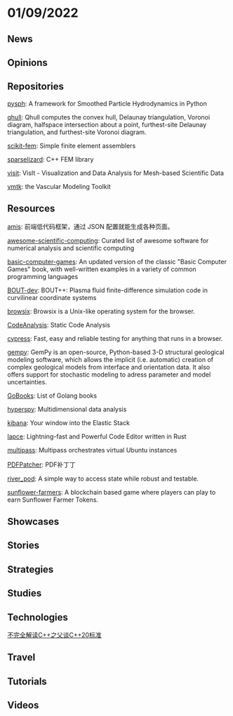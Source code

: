 # 01/09/2022

## News

## Opinions

## Repositories
[pysph](https://github.com/pypr/pysph): A framework for Smoothed Particle Hydrodynamics in Python

[qhull](https://github.com/qhull/qhull): Qhull computes the convex hull, Delaunay triangulation, Voronoi diagram, halfspace intersection about a point, furthest-site Delaunay triangulation, and furthest-site Voronoi diagram.

[scikit-fem](https://github.com/kinnala/scikit-fem): Simple finite element assemblers

[sparselizard](https://github.com/halbux/sparselizard): C++ FEM library

[visit](https://github.com/visit-dav/visit): VisIt - Visualization and Data Analysis for Mesh-based Scientific Data

[vmtk](https://github.com/vmtk/vmtk): the Vascular Modeling Toolkit

## Resources
[amis](https://github.com/baidu/amis): 前端低代码框架，通过 JSON 配置就能生成各种页面。

[awesome-scientific-computing](https://github.com/nschloe/awesome-scientific-computing): Curated list of awesome software for numerical analysis and scientific computing

[basic-computer-games](https://github.com/coding-horror/basic-computer-games): An updated version of the classic "Basic Computer Games" book, with well-written examples in a variety of common programming languages

[BOUT-dev](https://github.com/boutproject/BOUT-dev): BOUT++: Plasma fluid finite-difference simulation code in curvilinear coordinate systems

[browsix](https://github.com/plasma-umass/browsix): Browsix is a Unix-like operating system for the browser.

[CodeAnalysis](https://github.com/Tencent/CodeAnalysis): Static Code Analysis

[cypress](https://github.com/cypress-io/cypress): Fast, easy and reliable testing for anything that runs in a browser.

[gempy](https://github.com/cgre-aachen/gempy): GemPy is an open-source, Python-based 3-D structural geological modeling software, which allows the implicit (i.e. automatic) creation of complex geological models from interface and orientation data. It also offers support for stochastic modeling to adress parameter and model uncertainties.

[GoBooks](https://github.com/dariubs/GoBooks): List of Golang books

[hyperspy](https://github.com/hyperspy/hyperspy): Multidimensional data analysis

[kibana](https://github.com/elastic/kibana): Your window into the Elastic Stack

[lapce](https://github.com/lapce/lapce): Lightning-fast and Powerful Code Editor written in Rust

[multipass](https://github.com/canonical/multipass): Multipass orchestrates virtual Ubuntu instances

[PDFPatcher](https://github.com/wmjordan/PDFPatcher): PDF补丁丁

[river_pod](https://github.com/rrousselGit/river_pod): A simple way to access state while robust and testable.

[sunflower-farmers](https://github.com/sunflower-farmers/sunflower-farmers): A blockchain based game where players can play to earn Sunflower Farmer Tokens.

## Showcases


## Stories


## Strategies


## Studies

## Technologies
[不完全解读C++之父谈C++20标准](https://juejin.cn/post/6947859497163423751)

## Travel

## Tutorials

## Videos
